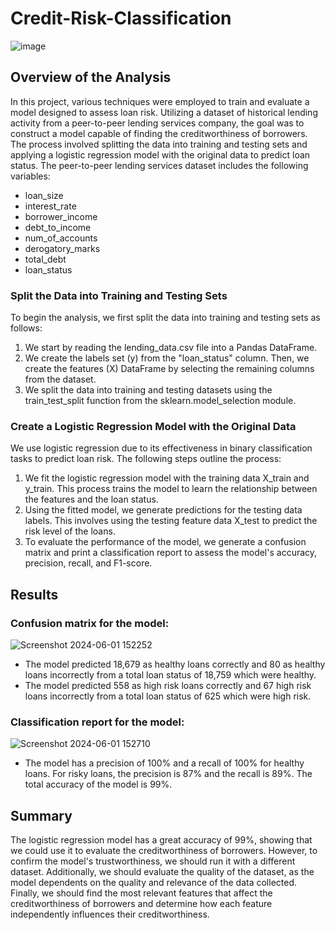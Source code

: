# Credit-Risk-Classification
![image](https://github.com/carojasp12/Credit-Risk-Classification/assets/152667250/0f0dbc32-1635-4457-bd18-f0dcaa3ae539)

## Overview of the Analysis
In this project, various techniques were employed to train and evaluate a model designed to assess loan risk. Utilizing a dataset of historical lending activity from a peer-to-peer lending services company, the goal was to construct a model capable of finding the creditworthiness of borrowers. The process involved splitting the data into training and testing sets and applying a logistic regression model with the original data to predict loan status. The peer-to-peer lending services dataset includes the following variables:
-	loan_size
-	interest_rate
-	borrower_income
-	debt_to_income
-	num_of_accounts
-	derogatory_marks
-	total_debt
-	loan_status

### Split the Data into Training and Testing Sets
To begin the analysis, we first split the data into training and testing sets as follows:

1.	We start by reading the lending_data.csv file into a Pandas DataFrame.
2.	We create the labels set (y) from the "loan_status" column. Then, we create the features (X) DataFrame by selecting the remaining columns from the dataset.
3.	We split the data into training and testing datasets using the train_test_split function from the sklearn.model_selection module.
   
### Create a Logistic Regression Model with the Original Data
We use logistic regression due to its effectiveness in binary classification tasks to predict loan risk. The following steps outline the process:

1.	We fit the logistic regression model with the training data X_train and y_train. This process trains the model to learn the relationship between the features and the loan status.
2.	Using the fitted model, we generate predictions for the testing data labels. This involves using the testing feature data X_test to predict the risk level of the loans.
3.	To evaluate the performance of the model, we generate a confusion matrix and print a classification report to assess the model's accuracy, precision, recall, and F1-score.

## Results

### Confusion matrix for the model:

![Screenshot 2024-06-01 152252](https://github.com/carojasp12/Credit-Risk-Classification/assets/152667250/451840c5-378a-432a-8b22-ea47d8479521)

- The model predicted 18,679 as healthy loans correctly and 80 as healthy loans incorrectly from a total loan status of 18,759 which were healthy.
- The model predicted 558 as high risk loans correctly and 67 high risk loans incorrectly from a total loan status of 625 which were high risk.


### Classification report for the model:

![Screenshot 2024-06-01 152710](https://github.com/carojasp12/Credit-Risk-Classification/assets/152667250/d09291f5-3fdb-4b7c-a38d-ffc7a3fd4e03)


- The model has a precision of 100% and a recall of 100% for healthy loans. For risky loans, the precision is 87% and the recall is 89%. The total accuracy of the model is 99%.

## Summary

The logistic regression model has a great accuracy of 99%, showing that we could use it to evaluate the creditworthiness of borrowers. However, to confirm the model's trustworthiness, we should run it with a different dataset. Additionally, we should evaluate the quality of the dataset, as the model dependents on the quality and relevance of the data collected. Finally, we should find the most relevant features that affect the creditworthiness of borrowers and determine how each feature independently influences their creditworthiness.

